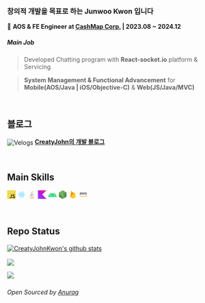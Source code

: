 
<br />

### 창의적 개발을 목표로 하는 **Junwoo Kwon** 입니다

💼 **AOS & FE Engineer at [CashMap Corp.](http://cashmap.kr/) | 2023.08 ~ 2024.12**

##### Main Job
> Developed Chatting program with **React-socket.io** platform & Servicing

> **System Management & Functional Advancement** for **Mobile(AOS/Java | iOS/Objective-C)** & **Web(JS/Java/MVC)**

<br />

## **블로그**

<img src="https://velog.velcdn.com/images/creatyjohn/post/719ba2e8-40dc-4da9-8843-324dbeb37515/image.png" height="20" width="20" align="center" alt="Velogs"> **[CreatyJohn의 개발 블로그](https://velog.io/@creatyjohn/posts)**

<br />

## **Main Skills**

<code><img height="20" alt="javascript" src="https://raw.githubusercontent.com/github/explore/80688e429a7d4ef2fca1e82350fe8e3517d3494d/topics/javascript/javascript.png"></code>
<code><img height="20" alt="react" src="https://raw.githubusercontent.com/github/explore/80688e429a7d4ef2fca1e82350fe8e3517d3494d/topics/react/react.png"></code>
<code><img height="20" alt="java" src="https://raw.githubusercontent.com/github/explore/80688e429a7d4ef2fca1e82350fe8e3517d3494d/topics/java/java.png"></code>
<code><img height="20" alt="kotlin" src="https://raw.githubusercontent.com/github/explore/80688e429a7d4ef2fca1e82350fe8e3517d3494d/topics/kotlin/kotlin.png"></code>
<code><img height="20" alt="android" src="https://raw.githubusercontent.com/github/explore/80688e429a7d4ef2fca1e82350fe8e3517d3494d/topics/android/android.png"></code>
<code><img height="20" alt="nodejs" src="https://raw.githubusercontent.com/github/explore/80688e429a7d4ef2fca1e82350fe8e3517d3494d/topics/nodejs/nodejs.png"></code>
<code><img height="20" alt="firebase" src="https://raw.githubusercontent.com/github/explore/80688e429a7d4ef2fca1e82350fe8e3517d3494d/topics/firebase/firebase.png"></code>
<code><img height="20" alt="aws" src="https://raw.githubusercontent.com/github/explore/80688e429a7d4ef2fca1e82350fe8e3517d3494d/topics/aws/aws.png"></code>

<br />

## **Repo Status**

<a href="https://github.com/anuraghazra/github-readme-stats"><img align="center" src="https://github-readme-stats.vercel.app/api?username=CreatyJohnKwon&show_icons=true&include_all_commits=true&theme=buefy&hide_border=true" alt="CreatyJohnKwon's github stats" /></a>

<a href="https://github.com/anuraghazra/github-readme-stats"><img align="center" src="https://github-readme-stats.vercel.app/api/top-langs/?username=CreatyJohnKwon&layout=compact&theme=buefy&hide_border=true" /></a>

<a href="https://hhpluscertificateofcompletion.oopy.io/">
  <img src="https://static.spartacodingclub.kr/hanghae99/plus/completion/badge_blue.svg" />
</a>

<br />

<!--## Top Repositories

<a href="https://github.com/CreatyJohnKwon/github-readme-stats">
  <img align="center" src="https://github-readme-stats.vercel.app/api/pin/?username=CreatyJohnKwon&repo=github-readme-stats&theme=buefy" />
</a>
<a href="https://github.com/CreatyJohnKwon/CreatyJohnKwon.github.io">
  <img align="center" src="https://github-readme-stats.vercel.app/api/pin/?username=CreatyJohnKwon&repo=CreatyJohnKwon.github.io&theme=buefy" />
</a>-->

<!-- [![BOJ Profile](http://mazassumnida.wtf/api/v2/generate_badge?boj=CreatyJohn)](https://solved.ac/CreatyJohn) -->

###### Open Sourced by [Anurag](https://anuraghazra.github.io)

